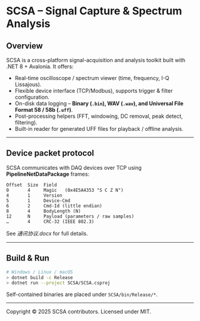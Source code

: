 # SCSA – Signal Capture & Spectrum Analysis

## Overview
SCSA is a cross-platform signal-acquisition and analysis toolkit built with .NET 8 + Avalonia. It offers:

* Real-time oscilloscope / spectrum viewer (time, frequency, I-Q Lissajous).
* Flexible device interface (TCP/Modbus), supports trigger & filter configuration.
* On-disk data logging – **Binary (`.bin`), WAV (`.wav`), and Universal File Format 58 / 58b (`.uff`)**.
* Post-processing helpers (FFT, windowing, DC removal, peak detect, filtering).
* Built-in reader for generated UFF files for playback / offline analysis.

---

## Device packet protocol
SCSA communicates with DAQ devices over TCP using **PipelineNetDataPackage** frames:
```
Offset  Size  Field
0       4     Magic   (0x4E5A4353 "S C Z N")
4       1     Version
5       1     Device-Cmd
6       2     Cmd-Id (little endian)
8       4     BodyLength (N)
12      N     Payload (parameters / raw samples)
…       4     CRC-32 (IEEE 802.3)
```
See *通讯协议.docx* for full details.

---

## Build & Run
```bash
# Windows / Linux / macOS
> dotnet build -c Release
> dotnet run --project SCSA/SCSA.csproj
```
Self-contained binaries are placed under `SCSA/bin/Release/*`.

---
Copyright © 2025 SCSA contributors. Licensed under MIT.